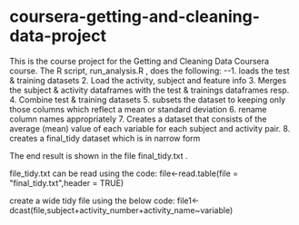 # coursera-getting-and-cleaning-data-project

This is the course project for the Getting and Cleaning Data Coursera course. The R script,  run_analysis.R , does the following:
--1. loads the test & training datasets
2. Load the activity, subject and feature info
3. Merges the subject & activity dataframes with the test & trainings dataframes resp.
4. Combine test & training datasets
5. subsets the dataset to keeping only those columns which reflect a mean or standard deviation
6. rename column names appropriately
7. Creates a dataset that consists of the average (mean) value of each variable for each subject and activity pair.
8. creates a final_tidy dataset which is in narrow form

The end result is shown in the file  final_tidy.txt .

file_tidy.txt can be read using the code:
file<-read.table(file = "final_tidy.txt",header = TRUE)

create a wide tidy file using the below code:
file1<-dcast(file,subject+activity_number+activity_name~variable)
